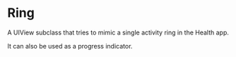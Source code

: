 # Ring

A UIView subclass that tries to mimic a single activity ring in the Health app.

It can also be used as a progress indicator.